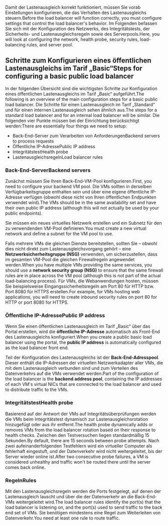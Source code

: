 <span data-ttu-id="e3996-101">Damit der Lastenausgleich korrekt funktioniert, müssen Sie vorab Einstellungen konfigurieren, die das Verhalten des Lastenausgleichs steuern.</span><span class="sxs-lookup"><span data-stu-id="e3996-101">Before the load balancer will function correctly, you must configure settings that control the load balancer's behavior.</span></span> <span data-ttu-id="e3996-102">Im Folgenden befassen Sie sich mit der Konfiguration des Netzwerks, des Integritätstests, der Sicherheits- und Lastenausgleichsregeln sowie des Serverpools.</span><span class="sxs-lookup"><span data-stu-id="e3996-102">Here, you will look at configuring the network, health probe, security rules, load-balancing rules, and server pool.</span></span>

## <a name="steps-for-configuring-a-basic-public-load-balancer"></a><span data-ttu-id="e3996-103">Schritte zum Konfigurieren eines öffentlichen Lastenausgleichs im Tarif „Basic“</span><span class="sxs-lookup"><span data-stu-id="e3996-103">Steps for configuring a basic public load balancer</span></span>

<span data-ttu-id="e3996-104">In der folgenden Übersicht sind die wichtigsten Schritte zur Konfiguration eines öffentlichen Lastenausgleichs im Tarif „Basic“ aufgeführt.</span><span class="sxs-lookup"><span data-stu-id="e3996-104">The following is an overview of the main configuration steps for a basic public load balancer.</span></span> <span data-ttu-id="e3996-105">Die Schritte für einen Lastenausgleich im Tarif „Standard“ und für einen internen Lastenausgleich sehen ähnlich aus.</span><span class="sxs-lookup"><span data-stu-id="e3996-105">The steps for a standard load balancer and for an internal load balancer will be similar.</span></span> <span data-ttu-id="e3996-106">Die folgenden vier Punkte müssen bei der Einrichtung berücksichtigt werden:</span><span class="sxs-lookup"><span data-stu-id="e3996-106">There are essentially four things we need to setup:</span></span>

- <span data-ttu-id="e3996-107">Back-End-Server zum Verarbeiten von Anforderungen</span><span class="sxs-lookup"><span data-stu-id="e3996-107">Backend servers to process requests</span></span>
- <span data-ttu-id="e3996-108">Öffentliche IP-Adresse</span><span class="sxs-lookup"><span data-stu-id="e3996-108">Public IP address</span></span>
- <span data-ttu-id="e3996-109">Integritätstest</span><span class="sxs-lookup"><span data-stu-id="e3996-109">Health probe</span></span>
- <span data-ttu-id="e3996-110">Lastenausgleichsregeln</span><span class="sxs-lookup"><span data-stu-id="e3996-110">Load balancer rules</span></span>

### <a name="backend-servers"></a><span data-ttu-id="e3996-111">Back-End-Server</span><span class="sxs-lookup"><span data-stu-id="e3996-111">Backend servers</span></span>

<span data-ttu-id="e3996-112">Zunächst müssen Sie Ihren Back-End-VM-Pool konfigurieren.</span><span class="sxs-lookup"><span data-stu-id="e3996-112">First, you need to configure your backend VM pool.</span></span> <span data-ttu-id="e3996-113">Die VMs sollten in derselben Verfügbarkeitsgruppe enthalten sein und über eine eigene öffentliche IP-Adresse verfügen (obwohl diese nicht von Ihren öffentlichen Endpunkten verwendet wird).</span><span class="sxs-lookup"><span data-stu-id="e3996-113">The VMs should be in the same availability set and have their own public IP address (although this will not actually be used by your public endpoints).</span></span>

<span data-ttu-id="e3996-114">Sie müssen ein neues virtuelles Netzwerk erstellen und ein Subnetz für den zu verwendenden VM-Pool definieren.</span><span class="sxs-lookup"><span data-stu-id="e3996-114">You must create a new virtual network and define a subnet for the VM pool to use.</span></span>

 <span data-ttu-id="e3996-115">Falls mehrere VMs die gleichen Dienste bereitstellen, sollten Sie – obwohl dies nicht direkt zum Lastenausgleichsvorgang gehört – eine **Netzwerksicherheitsgruppe (NSG)** verwenden, um sicherzustellen, dass im gesamten VM-Pool die gleichen Firewallregeln angewendet werden.</span><span class="sxs-lookup"><span data-stu-id="e3996-115">When you have multiple VMs providing the same services, you should use a **network security group (NSG)** to ensure that the same firewall rules are in place across the VM pool (although this is not part of the actual load-balancing process).</span></span> <span data-ttu-id="e3996-116">Für VMs, die Webanwendungen hosten, müssen Sie beispielsweise Eingangssicherheitsregeln am Port 80 für HTTP bzw. Port 8080 für HTTPS erstellen.</span><span class="sxs-lookup"><span data-stu-id="e3996-116">For example, for VMs hosting web applications, you will need to create inbound security rules on port 80 for HTTP or port 8080 for HTTPS.</span></span>

### <a name="public-ip-address"></a><span data-ttu-id="e3996-117">Öffentliche IP-Adresse</span><span class="sxs-lookup"><span data-stu-id="e3996-117">Public IP address</span></span>

<span data-ttu-id="e3996-118">Wenn Sie einen öffentlichen Lastenausgleich im Tarif „Basic“ über das Portal erstellen, wird die **öffentliche IP-Adresse** automatisch als Front-End des Lastenausgleichs konfiguriert.</span><span class="sxs-lookup"><span data-stu-id="e3996-118">When you create a public basic load balancer using the portal, the **public IP address** is automatically configured as the load balancer front end.</span></span>

<span data-ttu-id="e3996-119">Teil der Konfiguration des Lastenausgleichs ist der **Back-End-Adresspool**. Dieser enthält die IP-Adressen der virtuellen Netzwerkadapter aller VMs, die mit dem Lastenausgleich verbunden sind und zum Verteilen des Datenverkehrs auf die VMs verwendet werden.</span><span class="sxs-lookup"><span data-stu-id="e3996-119">Part of the configuration of the load balancer is the **backend address pool**, containing the IP addresses of each VM's virtual NICs that are connected to the load balancer and used to distribute traffic to the VMs.</span></span>

### <a name="health-probe"></a><span data-ttu-id="e3996-120">Integritätstest</span><span class="sxs-lookup"><span data-stu-id="e3996-120">Health probe</span></span>

<span data-ttu-id="e3996-121">Basierend auf der Antwort der VMs auf Integritätsüberprüfungen werden die VMs beim Integritätstest dynamisch zur Lastenausgleichsrotation hinzugefügt oder aus ihr entfernt.</span><span class="sxs-lookup"><span data-stu-id="e3996-121">The health probe dynamically adds or removes VMs from the load balancer rotation based on their response to health checks.</span></span> <span data-ttu-id="e3996-122">Zwischen den Testversuchen liegen standardmäßig 15 Sekunden.</span><span class="sxs-lookup"><span data-stu-id="e3996-122">By default, there are 15 seconds between probe attempts.</span></span> <span data-ttu-id="e3996-123">Nach zwei aufeinanderfolgenden Testfehlern wird ein virtueller Computer als fehlerhaft eingestuft, und der Datenverkehr wird nicht weitergeleitet, bis der Server wieder online ist.</span><span class="sxs-lookup"><span data-stu-id="e3996-123">After two consecutive probe failures, a VM is considered unhealthy and traffic won't be routed there until the server comes back online.</span></span>

### <a name="rules"></a><span data-ttu-id="e3996-124">Regeln</span><span class="sxs-lookup"><span data-stu-id="e3996-124">Rules</span></span>

<span data-ttu-id="e3996-125">Mit den Lastenausgleichsregeln werden die Ports festgelegt, auf denen der Lastenausgleich lauscht und über die der Datenverkehr an die Back-End-VMs weitergeleitet wird.</span><span class="sxs-lookup"><span data-stu-id="e3996-125">The load balancer rules identify the port(s) that the load balancer is listening on, and the port(s) used to send traffic to the back end set of VMs.</span></span> <span data-ttu-id="e3996-126">Sie benötigen mindestens eine Regel zum Weiterleiten von Datenverkehr.</span><span class="sxs-lookup"><span data-stu-id="e3996-126">You need at least one rule to route traffic.</span></span>

